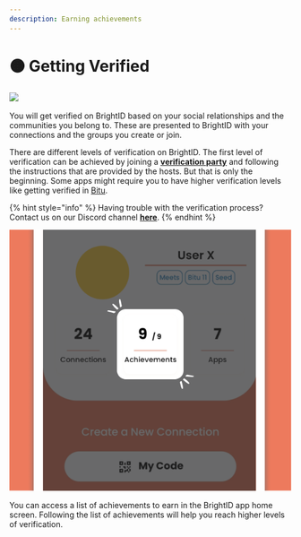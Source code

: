 ```yaml
---
description: Earning achievements
---
```


# 🟠 Getting Verified

![](<../.gitbook/assets/Getting Started\_P3 (1).png>)

You will get verified on BrightID based on your social relationships and the communities you belong to. These are presented to BrightID with your connections and the groups you create or join.

There are different levels of verification on BrightID. The first level of verification can be achieved by joining a [**verification party**](http://meet.brightid.org/) and following the instructions that are provided by the hosts. But that is only the beginning. Some apps might require you to have higher verification levels like getting verified in [Bitu](bitu-verification.md).

{% hint style="info" %}
Having trouble with the verification process? Contact us on our Discord channel [**here**](https://discord.gg/xzhFEeK).
{% endhint %}

![How to access your achievements list](<../.gitbook/assets/Getting verified.png>)

You can access a list of achievements to earn in the BrightID app home screen. Following the list of achievements will help you reach higher levels of verification.
